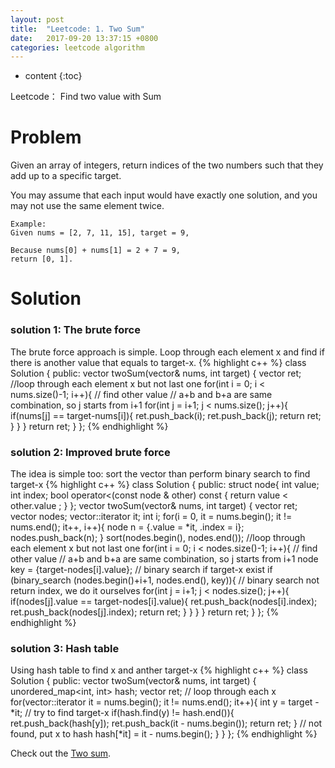 ```yaml
---
layout: post
title:  "Leetcode: 1. Two Sum"
date:   2017-09-20 13:37:15 +0800
categories: leetcode algorithm
---
```


* content
{:toc}

Leetcode： Find two value with Sum




# Problem
Given an array of integers, return indices of the two numbers such that they add up to a specific target.

You may assume that each input would have exactly one solution, and you may not use the same element twice.
```
Example:
Given nums = [2, 7, 11, 15], target = 9,

Because nums[0] + nums[1] = 2 + 7 = 9,
return [0, 1].
```

# Solution

### solution 1: The brute force
The brute force approach is simple. Loop through each element x and find if there is another value that equals to target-x.
{% highlight c++ %}
class Solution {
public:
    vector<int> twoSum(vector<int>& nums, int target) {
        vector<int> ret;
        //loop through each element x but not last one
        for(int i = 0; i < nums.size()-1; i++){
        	// find other value
        	// a+b and b+a are same combination, so j starts from i+1
      	 	for(int j = i+1; j < nums.size(); j++){
                if(nums[j] == target-nums[i]){
                    ret.push_back(i);
                    ret.push_back(j);
                    return ret;
                }
            }
        }
        return ret;
    }
};
{% endhighlight %}

### solution 2: Improved brute force
The idea is simple too: sort the vector than perform binary search to find target-x
{% highlight c++ %}
class Solution {
public:
    struct node{
        int value;
        int index;
        bool operator<(const node & other) const
        {
            return value < other.value ;
        }
    };
    vector<int> twoSum(vector<int>& nums, int target) {
        vector<int> ret;
        vector<node> nodes;
        vector<int>::iterator it;
        int i;
        for(i = 0, it = nums.begin(); it != nums.end(); it++, i++){
            node n = {.value = *it, .index = i};
            nodes.push_back(n);
        }
        sort(nodes.begin(), nodes.end());
        //loop through each element x but not last one
        for(int i = 0; i < nodes.size()-1; i++){
        	// find other value
        	// a+b and b+a are same combination, so j starts from i+1
            node key = {target-nodes[i].value};
            // binary search if target-x exist
        	if (binary_search (nodes.begin()+i+1, nodes.end(), key)){
                // binary search not return index, we do it ourselves
	      	 	for(int j = i+1; j < nodes.size(); j++){
	                if(nodes[j].value == target-nodes[i].value){
	                    ret.push_back(nodes[i].index);
	                    ret.push_back(nodes[j].index);
	                    return ret;
	                }
	            }
            }
        }
        return ret;
    }
};
{% endhighlight %}

### solution 3: Hash table
Using hash table to find x and anther target-x
{% highlight c++ %}
class Solution {
public:
    vector<int> twoSum(vector<int>& nums, int target) {
        unordered_map<int, int> hash;
        vector<int> ret;
        // loop through each x
        for(vector<int>::iterator it = nums.begin(); it != nums.end(); it++){
            int y = target - *it;
            // try to find target-x
            if(hash.find(y) != hash.end()){
                ret.push_back(hash[y]);
                ret.push_back(it - nums.begin());
                return ret;
            }
            // not found, put x to hash
            hash[*it] = it - nums.begin();
        }
    }
};
{% endhighlight %}

Check out the [Two sum].

[Two sum]: https://leetcode.com/problems/two-sum/description/
